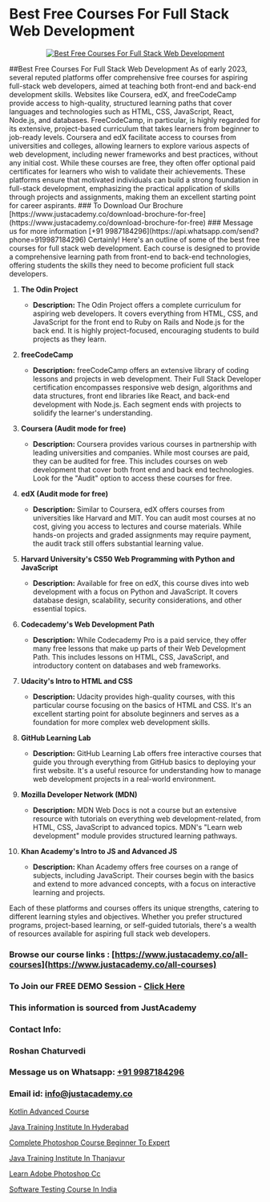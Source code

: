 # Best Free Courses For Full Stack Web Development

<p align="center">
  <a href="https://justacademy.co/program-detail/full-stack-web-development">
    <img src="https://justacademy.co/storage2/program_images/1704700371.webp" alt="Best Free Courses For Full Stack Web Development">
  </a>
</p>
##Best Free Courses For Full Stack Web Development
As of early 2023, several reputed platforms offer comprehensive free courses for aspiring full-stack web developers, aimed at teaching both front-end and back-end development skills. Websites like Coursera, edX, and freeCodeCamp provide access to high-quality, structured learning paths that cover languages and technologies such as HTML, CSS, JavaScript, React, Node.js, and databases. FreeCodeCamp, in particular, is highly regarded for its extensive, project-based curriculum that takes learners from beginner to job-ready levels. Coursera and edX facilitate access to courses from universities and colleges, allowing learners to explore various aspects of web development, including newer frameworks and best practices, without any initial cost. While these courses are free, they often offer optional paid certificates for learners who wish to validate their achievements. These platforms ensure that motivated individuals can build a strong foundation in full-stack development, emphasizing the practical application of skills through projects and assignments, making them an excellent starting point for career aspirants.
### To Download Our Brochure [https://www.justacademy.co/download-brochure-for-free](https://www.justacademy.co/download-brochure-for-free)
### Message us for more information [+91 9987184296](https://api.whatsapp.com/send?phone=919987184296)
Certainly! Here's an outline of some of the best free courses for full stack web development. Each course is designed to provide a comprehensive learning path from front-end to back-end technologies, offering students the skills they need to become proficient full stack developers.

1) **The Odin Project**  
   - **Description:** The Odin Project offers a complete curriculum for aspiring web developers. It covers everything from HTML, CSS, and JavaScript for the front end to Ruby on Rails and Node.js for the back end. It is highly project-focused, encouraging students to build projects as they learn.
   
2) **freeCodeCamp**  
   - **Description:** freeCodeCamp offers an extensive library of coding lessons and projects in web development. Their Full Stack Developer certification encompasses responsive web design, algorithms and data structures, front end libraries like React, and back-end development with Node.js. Each segment ends with projects to solidify the learner's understanding.
   
3) **Coursera (Audit mode for free)**  
   - **Description:** Coursera provides various courses in partnership with leading universities and companies. While most courses are paid, they can be audited for free. This includes courses on web development that cover both front end and back end technologies. Look for the "Audit" option to access these courses for free.
   
4) **edX (Audit mode for free)**  
   - **Description:** Similar to Coursera, edX offers courses from universities like Harvard and MIT. You can audit most courses at no cost, giving you access to lectures and course materials. While hands-on projects and graded assignments may require payment, the audit track still offers substantial learning value.
   
5) **Harvard University's CS50 Web Programming with Python and JavaScript**   
   - **Description:** Available for free on edX, this course dives into web development with a focus on Python and JavaScript. It covers database design, scalability, security considerations, and other essential topics.
   
6) **Codecademy's Web Development Path**  
   - **Description:** While Codecademy Pro is a paid service, they offer many free lessons that make up parts of their Web Development Path. This includes lessons on HTML, CSS, JavaScript, and introductory content on databases and web frameworks.
   
7) **Udacity's Intro to HTML and CSS**  
   - **Description:** Udacity provides high-quality courses, with this particular course focusing on the basics of HTML and CSS. It's an excellent starting point for absolute beginners and serves as a foundation for more complex web development skills.
   
8) **GitHub Learning Lab**  
   - **Description:** GitHub Learning Lab offers free interactive courses that guide you through everything from GitHub basics to deploying your first website. It's a useful resource for understanding how to manage web development projects in a real-world environment.
   
9) **Mozilla Developer Network (MDN)**  
   - **Description:** MDN Web Docs is not a course but an extensive resource with tutorials on everything web development-related, from HTML, CSS, JavaScript to advanced topics. MDN's "Learn web development" module provides structured learning pathways.
   
10) **Khan Academy's Intro to JS and Advanced JS**  
    - **Description:** Khan Academy offers free courses on a range of subjects, including JavaScript. Their courses begin with the basics and extend to more advanced concepts, with a focus on interactive learning and projects.

Each of these platforms and courses offers its unique strengths, catering to different learning styles and objectives. Whether you prefer structured programs, project-based learning, or self-guided tutorials, there's a wealth of resources available for aspiring full stack web developers.

### Browse our course links : [https://www.justacademy.co/all-courses](https://www.justacademy.co/all-courses) 
### To Join our FREE DEMO Session - [Click Here](https://www.justacademy.co/register-for-course-demo)


### This information is sourced from JustAcademy
### Contact Info:
### Roshan Chaturvedi
### Message us on Whatsapp: [+91 9987184296](https://api.whatsapp.com/send?phone=919987184296)
### Email id: [info@justacademy.co](mailto:info@justacademy.co)
                
[Kotlin Advanced Course](https://www.linkedin.com/pulse/kotlin-advanced-course-justacademy-mumbai-audyf/)

[Java Training Institute In Hyderabad](https://www.linkedin.com/pulse/java-training-institute-hyderabad-justacademy-thane-myjge?trackingId=AXgwFPhpv3BpsPD9a8yrEA%3D%3D&lipi=urn%3Ali%3Apage%3Ad_flagship3_company_admin%3B8x4oZRFoSmO4CZ5ThOfedg%3D%3D)

[Complete Photoshop Course Beginner To Expert](https://medium.com/@roneet705/complete-photoshop-course-beginner-to-expert-4d211e13c403)

[Java Training Institute In Thanjavur](https://medium.com/@mahi3106/java-training-institute-in-thanjavur-b116eb8068e5)

[Learn Adobe Photoshop Cc](https://justacademyin.github.io/justacademy/learn-adobe-photoshop-cc)

[Software Testing Course In India](https://justacademyin.github.io/justacademy/software-testing-course-in-india)

